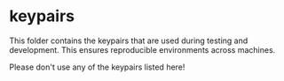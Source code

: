 # keypairs

This folder contains the keypairs that are used during testing and development. This ensures reproducible environments across machines.

Please don't use any of the keypairs listed here!

<!-- Auto-update: 2025-10-14T11:50:12.119053 -->

<!-- Auto-update: 2025-10-16T09:19:35.288541 -->

